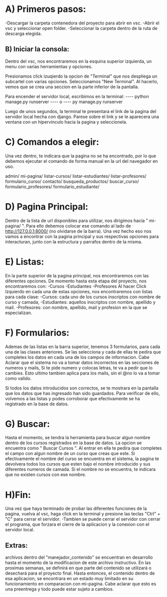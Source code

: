 # A) Primeros pasos:
-Descargar la carpeta contenedora del proyecto para abrir en vsc.
-Abrir el vsc y seleccionar open folder.
-Seleccionar la carpeta dentro de la ruta de descarga elegida.


## B) Iniciar la consola:
Dentro del vsc, nos encontraremos en la esquina superior izquierda, un menu con varias herramientas y opciones.

Presionamos click izuqierdo la opcion de "Terminal" que nos despliega un subcartel con varias opciones. Seleccionamos "New Terminal". Al hacerlo, vemos que se crea una seccion en la parte inferior de la pantalla.

Para encender el servidor local, escribimos en la terminal:
---- python manage.py runserver ----
                o
---- py manage.py runserver

Luego de unos segundos, la terminal te presentara el link de la pagina del servidor local hecha con django. Parese sobre el link y se le aparecera una ventana con un hipervinculo hacia la pagina y seleccionela.


# C) Comandos a elegir:
Una vez dentro, te indicara que la pagina no se ha encontrado, por lo que debemos ejecutar el comando de forma manual en la url del navegador en uso.

admin/
mi-pagina/
listar-cursos/
listar-estudiantes/
listar-profesores/
formulario_curso/
contacto/
busqueda_productos/
buscar_curso/
formulario_profesores/
formulario_estudiante/


# D) Pagina Principal:
Dentro de la lista de url disponibles para utilizar, nos dirigimos hacia " mi-pagina/ ". Para ello debemos colocar ese comando al lado de http://127.0.0.1:8000/ (no olvidarse de la barra).
Una vez hecho eso nos vamos a encontrar con la pagina principal y sus respectivas opciones para interacturan, junto con la estructura y parrafos dentro de la misma.


# E) Listas:
En la parte superior de la pagina principal, nos encontraremos con las diferentes opciones. De momento hasta esta etapa del proyecto, nos encontraremos con:
-Cursos
-Estudiantes
-Profesores
Al hacer Click Izquierdo en cada una de estas opciones, nos encontraremos con listas para cada clase:
-Cursos: cada uno de los cursos inscriptos con nombre de curso y camada,
-Estudiantes: aquellos inscriptos con nombre, apellido y mail.
-Profesores: con nombre, apellido, mail y profesion en la que se especializan.


# F) Formularios:
Ademas de las listas en la barra superior, tenemos 3 formularios, para cada una de las clases anteriores. Se las selecciona y cada de ellas te pedira que completes los datos en cada una de los campos de informacion. Cabe Aclarar que el sistema no va a tomar datos incorrectos en las secciones de numeros y mails, Si te pide numero y colocas letras, te va a pedir que lo cambies.
Esto ultimo tambien aplica para los mails, sin el @no lo va a tomar como valido.

Si todos los datos introducidos son correctos, se te mostrara en la pantalla que los datos que has ingresado han sido guardados. Para verificar de ello, volvemos a las listas y podes corroborar que efectivamente se ha registrado en la base de datos.


# G) Buscar:
Hasta el momento, se tendra la herramienta para buscar algun nombre dentro de los cursos registrados en la base de datos. La opcion se encuentra como " Buscar Cursos ". Al entrar en ella te pedira que completes el campo con algun nombre de un curso que creas que este. 
Si efectivamente el nombre del curso se encuentra en el sistema, la pagina te devolvera todos los cursos que esten bajo el nombre introducido y sus diferentes numeros de camada.
Si el nombre no se encuentra, te indicara que no existen cursos con ese nombre.



# H)Fin:
Una vez que haya terminado de probar las diferentes funciones de la pagina, vuelva al vsc, haga click en la terminal y presione las teclas "Ctrl" + "C" para cerrar el servidor.
-Tambien se puede cerrar el servidor con cerrar el programa, que forzara el cierre de la aplicacion y la conexion con el servidor local.

## Extras:
archivos dentro del "manejador_contenido" se encuentran en desarrollo hasta el momento de la modificacion de este archivo instructivo. En las proximas semanas, se definirá en que parte del contenido se utilizará o desechará para el proyecto final. Hasta entonces, el contenido dentro de esa aplicacion, se encontrara en un estado muy limitado en su funcionamiento en comparacion con mi-pagina.
Cabe aclarar que esto es una preentrega y todo puede estar sujeto a cambios.
